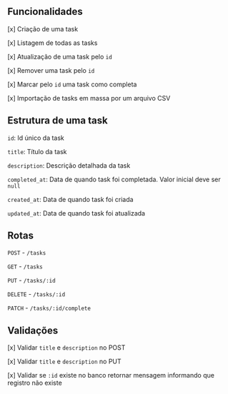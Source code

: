 ## Funcionalidades

[x] Criação de uma task

[x] Listagem de todas as tasks

[x] Atualização de uma task pelo `id`

[x] Remover uma task pelo `id`

[x] Marcar pelo `id` uma task como completa

[x] Importação de tasks em massa por um arquivo CSV

## Estrutura de uma task

`id`: Id único da task

`title`: Título da task

`description`: Descrição detalhada da task

`completed_at`: Data de quando task foi completada. Valor inicial deve ser `null`

`created_at`: Data de quando task foi criada

`updated_at`: Data de quando task foi atualizada

## Rotas

`POST` - `/tasks`

`GET` - `/tasks`

`PUT` - `/tasks/:id`

`DELETE` - `/tasks/:id`

`PATCH` - `/tasks/:id/complete`

## Validações

[x] Validar `title` e `description` no POST

[x] Validar `title` e `description` no PUT

[x] Validar se `:id` existe no banco retornar mensagem informando que registro não existe